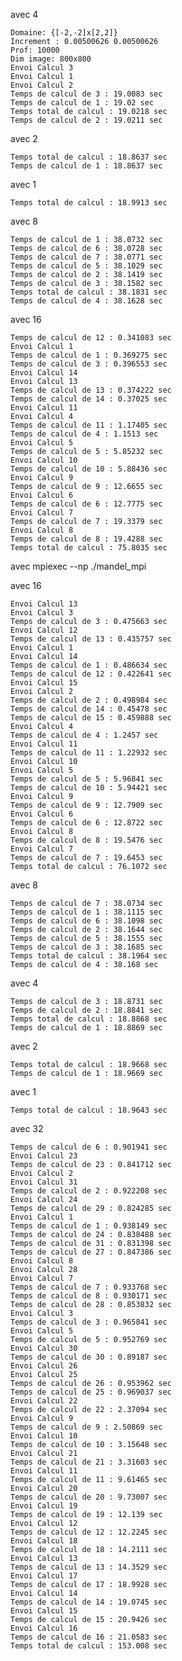 avec 4

    Domaine: {[-2,-2]x[2,2]}
    Increment : 0.00500626 0.00500626
    Prof: 10000
    Dim image: 800x800
    Envoi Calcul 3
    Envoi Calcul 1
    Envoi Calcul 2
    Temps de calcul de 3 : 19.0083 sec
    Temps de calcul de 1 : 19.02 sec
    Temps total de calcul : 19.0218 sec
    Temps de calcul de 2 : 19.0211 sec

avec 2

    Temps total de calcul : 18.8637 sec
    Temps de calcul de 1 : 18.8637 sec

avec 1

    Temps total de calcul : 18.9913 sec

avec 8

    Temps de calcul de 1 : 38.0732 sec
    Temps de calcul de 6 : 38.0728 sec
    Temps de calcul de 7 : 38.0771 sec
    Temps de calcul de 5 : 38.1029 sec
    Temps de calcul de 2 : 38.1419 sec
    Temps de calcul de 3 : 38.1582 sec
    Temps total de calcul : 38.1831 sec
    Temps de calcul de 4 : 38.1628 sec

avec 16

    Temps de calcul de 12 : 0.341083 sec
    Envoi Calcul 1
    Temps de calcul de 1 : 0.369275 sec
    Temps de calcul de 3 : 0.396553 sec
    Envoi Calcul 14
    Envoi Calcul 13
    Temps de calcul de 13 : 0.374222 sec
    Temps de calcul de 14 : 0.37025 sec
    Envoi Calcul 11
    Envoi Calcul 4
    Temps de calcul de 11 : 1.17405 sec
    Temps de calcul de 4 : 1.1513 sec
    Envoi Calcul 5
    Temps de calcul de 5 : 5.85232 sec
    Envoi Calcul 10
    Temps de calcul de 10 : 5.88436 sec
    Envoi Calcul 9
    Temps de calcul de 9 : 12.6655 sec
    Envoi Calcul 6
    Temps de calcul de 6 : 12.7775 sec
    Envoi Calcul 7
    Temps de calcul de 7 : 19.3379 sec
    Envoi Calcul 8
    Temps de calcul de 8 : 19.4288 sec
    Temps total de calcul : 75.8035 sec

avec mpiexec --np ./mandel_mpi

avec 16

    Envoi Calcul 13
    Envoi Calcul 3
    Temps de calcul de 3 : 0.475663 sec
    Envoi Calcul 12
    Temps de calcul de 13 : 0.435757 sec
    Envoi Calcul 1
    Envoi Calcul 14
    Temps de calcul de 1 : 0.486634 sec
    Temps de calcul de 12 : 0.422641 sec
    Envoi Calcul 15
    Envoi Calcul 2
    Temps de calcul de 2 : 0.498984 sec
    Temps de calcul de 14 : 0.45478 sec
    Temps de calcul de 15 : 0.459888 sec
    Envoi Calcul 4
    Temps de calcul de 4 : 1.2457 sec
    Envoi Calcul 11
    Temps de calcul de 11 : 1.22932 sec
    Envoi Calcul 10
    Envoi Calcul 5
    Temps de calcul de 5 : 5.96841 sec
    Temps de calcul de 10 : 5.94421 sec
    Envoi Calcul 9
    Temps de calcul de 9 : 12.7909 sec
    Envoi Calcul 6
    Temps de calcul de 6 : 12.8722 sec
    Envoi Calcul 8
    Temps de calcul de 8 : 19.5476 sec
    Envoi Calcul 7
    Temps de calcul de 7 : 19.6453 sec
    Temps total de calcul : 76.1072 sec

avec 8

    Temps de calcul de 7 : 38.0734 sec
    Temps de calcul de 1 : 38.1115 sec
    Temps de calcul de 6 : 38.1098 sec
    Temps de calcul de 2 : 38.1644 sec
    Temps de calcul de 5 : 38.1555 sec
    Temps de calcul de 3 : 38.1685 sec
    Temps total de calcul : 38.1964 sec
    Temps de calcul de 4 : 38.168 sec

avec 4

    Temps de calcul de 3 : 18.8731 sec
    Temps de calcul de 2 : 18.8841 sec
    Temps total de calcul : 18.8868 sec
    Temps de calcul de 1 : 18.8869 sec

avec 2

    Temps total de calcul : 18.9668 sec
    Temps de calcul de 1 : 18.9669 sec

avec 1

    Temps total de calcul : 18.9643 sec

avec 32

    Temps de calcul de 6 : 0.901941 sec
    Envoi Calcul 23
    Temps de calcul de 23 : 0.841712 sec
    Envoi Calcul 2
    Envoi Calcul 31
    Temps de calcul de 2 : 0.922208 sec
    Envoi Calcul 24
    Temps de calcul de 29 : 0.824285 sec
    Envoi Calcul 1
    Temps de calcul de 1 : 0.938149 sec
    Temps de calcul de 24 : 0.838488 sec
    Temps de calcul de 31 : 0.831398 sec
    Temps de calcul de 27 : 0.847386 sec
    Envoi Calcul 8
    Envoi Calcul 28
    Envoi Calcul 7
    Temps de calcul de 7 : 0.933768 sec
    Temps de calcul de 8 : 0.930171 sec
    Temps de calcul de 28 : 0.853832 sec
    Envoi Calcul 3
    Temps de calcul de 3 : 0.965841 sec
    Envoi Calcul 5
    Temps de calcul de 5 : 0.952769 sec
    Envoi Calcul 30
    Temps de calcul de 30 : 0.89187 sec
    Envoi Calcul 26
    Envoi Calcul 25
    Temps de calcul de 26 : 0.953962 sec
    Temps de calcul de 25 : 0.969037 sec
    Envoi Calcul 22
    Temps de calcul de 22 : 2.37094 sec
    Envoi Calcul 9
    Temps de calcul de 9 : 2.50869 sec
    Envoi Calcul 10
    Temps de calcul de 10 : 3.15648 sec
    Envoi Calcul 21
    Temps de calcul de 21 : 3.31603 sec
    Envoi Calcul 11
    Temps de calcul de 11 : 9.61465 sec
    Envoi Calcul 20
    Temps de calcul de 20 : 9.73007 sec
    Envoi Calcul 19
    Temps de calcul de 19 : 12.139 sec
    Envoi Calcul 12
    Temps de calcul de 12 : 12.2245 sec
    Envoi Calcul 18
    Temps de calcul de 18 : 14.2111 sec
    Envoi Calcul 13
    Temps de calcul de 13 : 14.3529 sec
    Envoi Calcul 17
    Temps de calcul de 17 : 18.9928 sec
    Envoi Calcul 14
    Temps de calcul de 14 : 19.0745 sec
    Envoi Calcul 15
    Temps de calcul de 15 : 20.9426 sec
    Envoi Calcul 16
    Temps de calcul de 16 : 21.0583 sec
    Temps total de calcul : 153.008 sec
